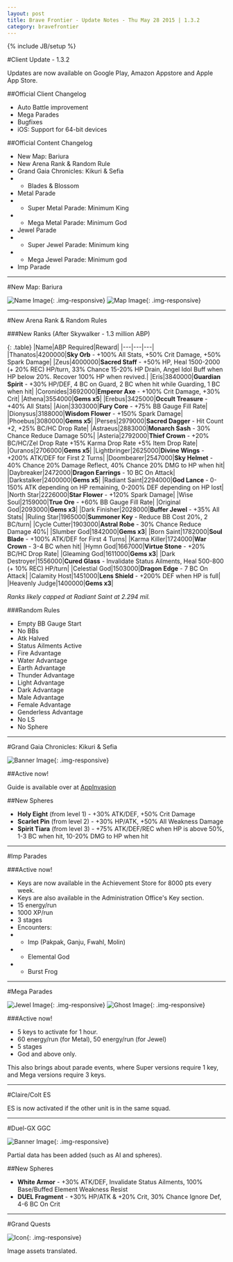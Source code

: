 ```yaml
---
layout: post
title: Brave Frontier - Update Notes - Thu May 28 2015 | 1.3.2
category: bravefrontier
---
```


{% include JB/setup %}

#Client Update - 1.3.2

Updates are now available on Google Play, Amazon Appstore and Apple App Store.

##Official Client Changelog

- Auto Battle improvement
- Mega Parades
- Bugfixes
- iOS: Support for 64-bit devices

##Official Content Changelog

* New Map: Bariura
* New Arena Rank & Random Rule
* Grand Gaia Chronicles: Kikuri & Sefia
*  * Blades & Blossom
* Metal Parade
*  * Super Metal Parade: Minimum King
*  * Mega Metal Parade: Minimum God
* Jewel Parade
*  * Super Jewel Parade: Minimum king
*  * Mega Jewel Parade: Minimum god
* Imp Parade

---

#New Map: Bariura

![Name Image](//i.imgur.com/DQpWRiE.png){: .img-responsive}
![Map Image](//i.imgur.com/GavCoq4.jpg){: .img-responsive}

<!--more-->

----

#New Arena Rank & Random Rules

###New Ranks (After Skywalker - 1.3 million ABP)

{: .table}
|Name|ABP Required|Reward|
|---|---|---|
|Thanatos|4200000|**Sky Orb** - +100% All Stats, +50% Crit Damage, +50% Spark Damage|
|Zeus|4000000|**Sacred Staff** - +50% HP, Heal 1500-2000 (+ 20% REC) HP/turn, 33% Chance 15-20% HP Drain, Angel Idol Buff when HP below 20%. Recover 100% HP when revived.|
|Eris|3840000|**Guardian Spirit** - +30% HP/DEF, 4 BC on Guard, 2 BC when hit while Guarding, 1 BC when hit|
|Coronides|3692000|**Emperor Axe** - +100% Crit Damage, +30% Crit|
|Athena|3554000|**Gems x5**|
|Erebus|3425000|**Occult Treasure** - +40% All Stats|
|Aion|3303000|**Fury Core** - +75% BB Gauge Fill Rate|
|Dionysus|3188000|**Wisdom Flower** - +150% Spark Damage|
|Phoebus|3080000|**Gems x5**|
|Perses|2979000|**Sacred Dagger** - Hit Count +2, +25% BC/HC Drop Rate|
|Astraeus|2883000|**Monarch Sash** - 30% Chance Reduce Damage 50%|
|Asteria|2792000|**Thief Crown** - +20% BC/HC/Zel Drop Rate +15% Karma Drop Rate +5% Item Drop Rate|
|Ouranos|2706000|**Gems x5**|
|Lightbringer|2625000|**Divine Wings** - +200% ATK/DEF for First 2 Turns|
|Doombearer|2547000|**Sky Helmet** - 40% Chance 20% Damage Reflect, 40% Chance 20% DMG to HP when hit|
|Daybreaker|2472000|**Dragon Earrings** - 10 BC On Attack|
|Darkstalker|2400000|**Gems x5**|
|Radiant Saint|2294000|**God Lance** - 0-150% ATK depending on HP remaining, 0-200% DEF depending on HP lost|
|North Star|2226000|**Star Flower** - +120% Spark Damage|
|Wise Soul|2159000|**True Ore** - +60% BB Gauge Fill Rate|
|Original God|2093000|**Gems x3**|
|Dark Finisher|2028000|**Buffer Jewel** - +35% All Stats|
|Ruling Star|1965000|**Summoner Key** - Reduce BB Cost 20%, 2 BC/turn|
|Cycle Cutter|1903000|**Astral Robe** - 30% Chance Reduce Damage 40%|
|Slumber God|1842000|**Gems x3**|
|Born Saint|1782000|**Soul Blade** - +100% ATK/DEF for First 4 Turns|
|Karma Killer|1724000|**War Crown** - 3-4 BC when hit|
|Hymn God|1667000|**Virtue Stone** - +20% BC/HC Drop Rate|
|Gleaming God|1611000|**Gems x3**|
|Dark Destroyer|1556000|**Cured Glass** - Invalidate Status Ailments, Heal 500-800 (+ 10% REC) HP/turn|
|Celestial God|1503000|**Dragon Edge** - 7 BC On Attack|
|Calamity Host|1451000|**Lens Shield** - +200% DEF when HP is full|
|Heavenly Judge|1400000|**Gems x3**|

*Ranks likely capped at Radiant Saint at 2.294 mil.*

###Random Rules

* Empty BB Gauge Start
* No BBs
* Atk Halved
* Status Ailments Active
* Fire Advantage
* Water Advantage
* Earth Advantage
* Thunder Advantage
* Light Advantage
* Dark Advantage
* Male Advantage
* Female Advantage
* Genderless Advantage
* No LS
* No Sphere

---

#Grand Gaia Chronicles: Kikuri & Sefia

![Banner Image](//i.imgur.com/5ocW3qX.png){: .img-responsive}

##Active now!

Guide is available over at [AppInvasion](http://appinvasion.com/threads/grand-gaia-chronicles-guide-updated-sefia-kikuri.249909/#post-2003321)

##New Spheres

* **Holy Eight** (from level 1) - +30% ATK/DEF, +50% Crit Damage
* **Scarlet Pin** (from level 2) - +30% HP/ATK, +50% All Weakness Damage
* **Spirit Tiara** (from level 3) - +75% ATK/DEF/REC when HP is above 50%, 1-3 BC when hit, 10-20% DMG to HP when hit

---

#Imp Parades

###Active now!

* Keys are now available in the Achievement Store for 8000 pts every week.
* Keys are also available in the Administration Office's Key section.
* 15 energy/run
* 1000 XP/run
* 3 stages
* Encounters:
*  * Imp (Pakpak, Ganju, Fwahl, Molin)
*  * Elemental God
*  * Burst Frog

---

#Mega Parades

![Jewel Image](//i.imgur.com/PIQ134L.png){: .img-responsive}
![Ghost Image](//i.imgur.com/5bqsSJg.png){: .img-responsive}

###Active now!

* 5 keys to activate for 1 hour.
* 60 energy/run (for Metal), 50 energy/run (for Jewel)
* 5 stages
* God and above only.

This also brings about parade events, where Super versions require 1 key, and Mega versions require 3 keys.

---

#Claire/Colt ES

ES is now activated if the other unit is in the same squad.

---

#Duel-GX GGC

![Banner Image](//i.imgur.com/JG0B6YN.png){: .img-responsive}

Partial data has been added (such as AI and spheres).

##New Spheres

* **White Armor** - +30% ATK/DEF, Invalidate Status Ailments, 100% Base/Buffed Element Weakness Resist
* **DUEL Fragment** - +30% HP/ATK & +20% Crit, 30% Chance Ignore Def, 4-6 BC On Crit

---

#Grand Quests

![Icon](//i.imgur.com/wblgjtf.png){: .img-responsive}

Image assets translated.